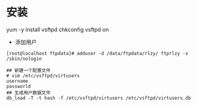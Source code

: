 # 安装

yum -y install vsftpd
chkconfig vsftpd on

- 添加用户

```shell
[root@localhost ftpdata]# adduser -d /data/ftpdata/rlzy/ ftprlzy -s /sbin/nologin

## 新建一个配置文件
# vim /etc/vsftpd/virtusers
username
passworld
## 生成用户数据文件
db_load -T -t hash -f /etc/vsftpd/virtusers /etc/vsftpd/virtusers.db

```

